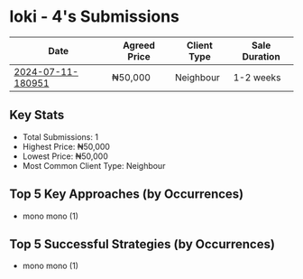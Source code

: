 # loki - 4's Submissions

| Date | Agreed Price | Client Type | Sale Duration |
|------|--------------|-------------|----------------|
| [2024-07-11-180951](2024-07-11-180951_sale_submission.md) | ₦50,000 | Neighbour | 1-2 weeks |

## Key Stats
- Total Submissions: 1
- Highest Price: ₦50,000
- Lowest Price: ₦50,000
- Most Common Client Type: Neighbour

## Top 5 Key Approaches (by Occurrences)
- mono mono (1)

## Top 5 Successful Strategies (by Occurrences)
- mono mono (1)